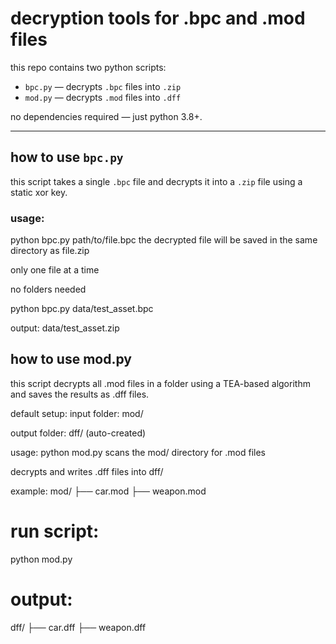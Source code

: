 # decryption tools for .bpc and .mod files

this repo contains two python scripts:

- `bpc.py` — decrypts `.bpc` files into `.zip`
- `mod.py` — decrypts `.mod` files into `.dff`

no dependencies required — just python 3.8+.

---

## how to use `bpc.py`

this script takes a single `.bpc` file and decrypts it into a `.zip` file using a static xor key.

### usage:

python bpc.py path/to/file.bpc
the decrypted file will be saved in the same directory as file.zip

only one file at a time

no folders needed

python bpc.py data/test_asset.bpc

output: data/test_asset.zip

## how to use mod.py
this script decrypts all .mod files in a folder using a TEA-based algorithm and saves the results as .dff files.

default setup:
input folder: mod/

output folder: dff/ (auto-created)

usage:
python mod.py
scans the mod/ directory for .mod files

decrypts and writes .dff files into dff/

example:
mod/
├── car.mod
├── weapon.mod

# run script:
python mod.py

# output:
dff/
├── car.dff
├── weapon.dff
